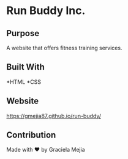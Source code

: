 # Run Buddy Inc.

## Purpose
A website that offers fitness training services.

## Built With
*HTML
*CSS

## Website
https://gmejia87.github.io/run-buddy/

## Contribution
Made with ❤️ by Graciela Mejia
